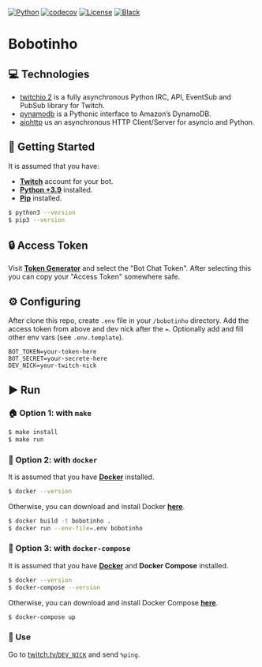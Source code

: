 [![Python](https://img.shields.io/badge/Python-3.9+-blue.svg?logo=python)](https://www.python.org)
[![codecov](https://codecov.io/gh/leandcesar/bobotinho-bot/branch/master/graph/badge.svg)](https://codecov.io/gh/leandcesar/bobotinho-bot)
[![License](https://img.shields.io/badge/license-AGPL%20v3-yellow.svg)](https://github.com/leandcesar/bobotinho-bot/blob/main/LICENSE)
[![Black](https://img.shields.io/badge/code%20style-black-000000.svg)](https://github.com/psf/black)
<!-- [![build](https://github.com/leandcesar/bobotinho-bot/workflows/CI/badge.svg)](https://github.com/leandcesar/bobotinho-bot/actions/workflows/ci.yml) -->
<!-- [![UptimeRobot](https://img.shields.io/uptimerobot/status/m788541737-d1097381d469c36beb1e16b3)](https://stats.uptimerobot.com/EQQpJSWDE5/788541737) -->

# Bobotinho

## ‎💻 Technologies
- [twitchio 2](https://twitchio.dev/en/latest/) is a fully asynchronous Python IRC, API, EventSub and PubSub library for Twitch.
- [pynamodb](https://pynamodb.readthedocs.io/en/latest/) is a Pythonic interface to Amazon’s DynamoDB.
- [aiohttp](https://docs.aiohttp.org/en/stable/) us an asynchronous HTTP Client/Server for asyncio and Python.

## 🏁 Getting Started
It is assumed that you have:
- [**Twitch**](https://twitch.tv/) account for your bot.
- [**Python +3.9**](https://www.python.org/) installed.
- [**Pip**](https://pip.pypa.io/en/stable/) installed.

```bash
$ python3 --version
$ pip3 --version
```

## 🔒 Access Token

Visit [**Token Generator**](https://twitchtokengenerator.com/) and select the "Bot Chat Token". After selecting this you can copy your "Access Token" somewhere safe.

## ⚙️ Configuring

After clone this repo, create `.env` file in your `/bobotinho` directory. Add the access token from above and dev nick after the `=`. Optionally add and fill other env vars (see `.env.template`).

```
BOT_TOKEN=your-token-here
BOT_SECRET=your-secrete-here
DEV_NICK=your-twitch-nick
```

## ▶️ Run 

### 🏠 Option 1: with `make`

```bash
$ make install
$ make run
```

### 🐋 Option 2: with `docker`

It is assumed that you have [**Docker**](https://www.docker.com/) installed.

```bash
$ docker --version
```

Otherwise, you can download and install Docker [**here**](https://docs.docker.com/get-docker/).

```bash
$ docker build -t bobotinho .
$ docker run --env-file=.env bobotinho
```

### 🐳 Option 3: with `docker-compose`

It is assumed that you have [**Docker**](https://www.docker.com/) and **Docker Compose** installed.

```bash
$ docker --version
$ docker-compose --version
```

Otherwise, you can download and install Docker Compose [**here**](https://docs.docker.com/compose/install/).

```bash
$ docker-compose up
```

### 🎉 Use

Go to [twitch.tv/`DEV_NICK`](https://twitch.tv/) and send `%ping`.
